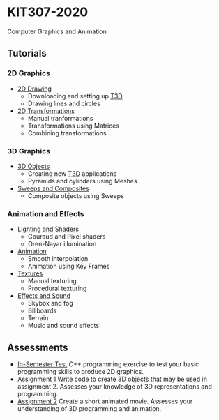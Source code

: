 # KIT307-2020
Computer Graphics and Animation


## Tutorials
### 2D Graphics
* [2D Drawing][tut1]
    * Downloading and setting up [T3D]
    * Drawing lines and circles
* [2D Transformations][tut2]
    * Manual tranformations
    * Transformations using Matrices
    * Combining transformations

### 3D Graphics
* [3D Objects][tut3]
    * Creating new [T3D] applications
    * Pyramids and cylinders using Meshes
* [Sweeps and Composites][tut4]
    * Composite objects using Sweeps

### Animation and Effects
* [Lighting and Shaders][tut5]
    * Gouraud and Pixel shaders
    * Oren-Nayar illumination
* [Animation][tut6]
    * Smooth interpolation
    * Animation using Key Frames
* [Textures][tut7]
    * Manual texturing
    * Procedural texturing
* [Effects and Sound][tut8]
    * Skybox and fog
    * Billboards
    * Terrain
    * Music and sound effects


## Assessments
* [In-Semester Test][test] C++ programming exercise to test your basic programming skills to produce 2D graphics.
* [Assignment 1][ass1] Write code to create 3D objects that may be used in assignment 2. Assesses your knowledge of 3D representations and programming.
* [Assignment 2][ass2] Create a short animated movie. Assesses your understanding of 3D programming and animation.


[tut1]: <Docs/Tutorial1.pdf>
[tut2]: <Docs/Tutorial2.pdf>
[tut3]: <Docs/Tutorial3.pdf>
[tut4]: <Docs/Tutorial4.pdf>
[tut5]: <Docs/Tutorial5.pdf>
[tut6]: <Docs/Tutorial6.pdf>
[tut7]: <Docs/Tutorial7.pdf>
[tut8]: <Docs/Tutorial8.pdf>

[test]: <Docs/In-SemesterTest.pdf>
[ass1]: <Docs/Assignment1.pdf>
[ass2]: <Docs/Assignment2.pdf>

[T3D]: <https://github.com/rollingt/t3d-graphics-engine>